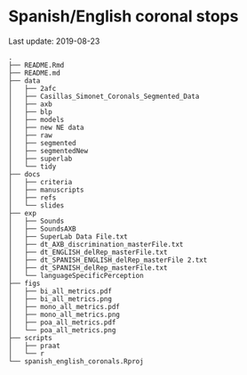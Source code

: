
# Spanish/English coronal stops

Last update: 2019-08-23

    .
    ├── README.Rmd
    ├── README.md
    ├── data
    │   ├── 2afc
    │   ├── Casillas_Simonet_Coronals_Segmented_Data
    │   ├── axb
    │   ├── blp
    │   ├── models
    │   ├── new NE data
    │   ├── raw
    │   ├── segmented
    │   ├── segmentedNew
    │   ├── superlab
    │   └── tidy
    ├── docs
    │   ├── criteria
    │   ├── manuscripts
    │   ├── refs
    │   └── slides
    ├── exp
    │   ├── Sounds
    │   ├── SoundsAXB
    │   ├── SuperLab Data File.txt
    │   ├── dt_AXB_discrimination_masterFile.txt
    │   ├── dt_ENGLISH_delRep_masterFile.txt
    │   ├── dt_SPANISH_ENGLISH_delRep_masterFile 2.txt
    │   ├── dt_SPANISH_delRep_masterFile.txt
    │   └── languageSpecificPerception
    ├── figs
    │   ├── bi_all_metrics.pdf
    │   ├── bi_all_metrics.png
    │   ├── mono_all_metrics.pdf
    │   ├── mono_all_metrics.png
    │   ├── poa_all_metrics.pdf
    │   └── poa_all_metrics.png
    ├── scripts
    │   ├── praat
    │   └── r
    └── spanish_english_coronals.Rproj
